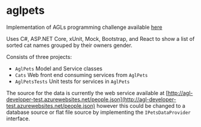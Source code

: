 # aglpets
Implementation of AGLs programming challenge available [here](http://agl-developer-test.azurewebsites.net/)

Uses C#, ASP.NET Core, xUnit, Mock, Bootstrap, and React to show a list of sorted cat names grouped by their owners gender.

Consists of three projects:
* `AglPets` Model and Service classes
* `Cats` Web front end consuming services from `AglPets`
* `AglPetsTests` Unit tests for services in `AglPets`

The source for the data is currently the web service available at [http://agl-developer-test.azurewebsites.net/people.json](http://agl-developer-test.azurewebsites.net/people.json) however this could be changed to a database source or flat file source by implementing the `IPetsDataProvider` interface.